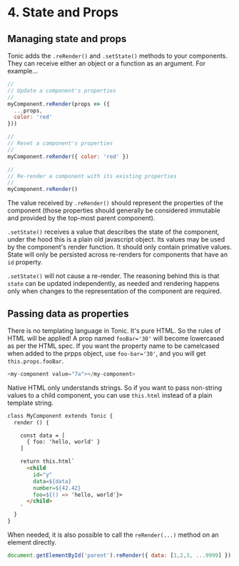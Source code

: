 # 4. State and Props

## Managing state and props

Tonic adds the `.reRender()` and `.setState()` methods to your components. They
can receive either an object or a function as an argument. For example...

```js
//
// Update a component's properties
//
myComponent.reRender(props => ({
  ...props,
  color: 'red'
}))

//
// Reset a component's properties
//
myComponent.reRender({ color: 'red' })

//
// Re-render a component with its existing properties
//
myComponent.reRender()
```

The value received by `.reRender()` should represent the properties of the
component (those properties should generally be considered immutable and
provided by the top-most parent component).

`.setState()` receives a value that describes the state of the component, under
the hood this is a plain old javascript object. Its values may be used by the
component's render function. It should only contain primative values. State will
only be persisted across re-renders for components that have an `id` property.

`.setState()` will not cause a re-render. The reasoning behind this is that
`state` can be updated independently, as needed and rendering happens only when
changes to the representation of the component are required.

## Passing data as properties

There is no templating language in Tonic. It's pure HTML. So the rules of HTML
will be applied! A prop named `fooBar='30'` will become lowercased as per the
HTML spec. If you want the property name to be camelcased when added to the
prpps object, use `foo-bar='30'`, and you will get `this.props.fooBar`.

```js
<my-component value="7a"></my-component>
```

Native HTML only understands strings. So if you want to pass non-string values
to a child component, you can use `this.html` instead of a plain template string.

```html
class MyComponent extends Tonic {
  render () {

    const data = [
      { foo: 'hello, world' }
    ]

    return this.html`
      <child
        id="y"
        data=${data}
        number=${42.42}
        foo=${() => 'hello, world'}>
      </child>
    `
  }
}
```

When needed, it is also possible to call the `reRender(...)` method on an
element directly.

```js
document.getElementById('parent').reRender({ data: [1,2,3, ...9999] })
```

